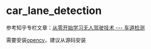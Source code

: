 # car_lane_detection
参考知乎专栏文章：[从零开始学习无人驾驶技术 --- 车道检测](https://zhuanlan.zhihu.com/p/25354571)

需要安装[opencv](http://opencv.org)，建议从源码安装